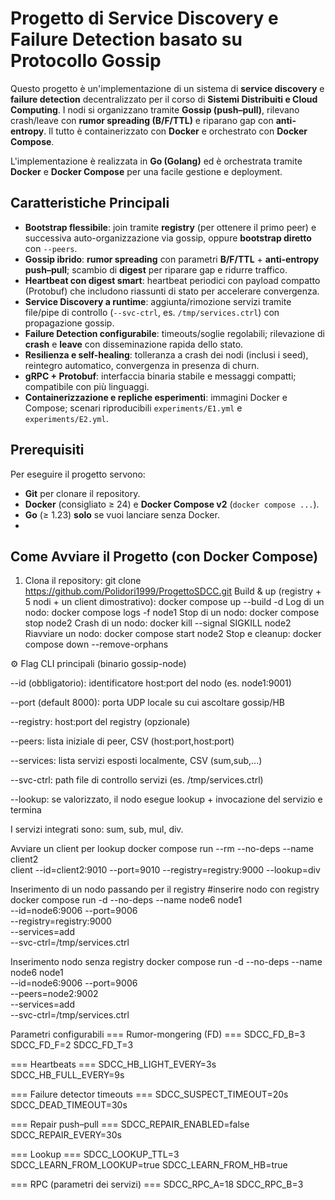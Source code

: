 Progetto di Service Discovery e Failure Detection basato su Protocollo Gossip
============================================================================
Questo progetto è un'implementazione di un sistema di **service discovery** e **failure detection** decentralizzato per il corso di **Sistemi Distribuiti e Cloud Computing**. I nodi si organizzano tramite **Gossip (push–pull)**, rilevano crash/leave con **rumor spreading (B/F/TTL)** e riparano gap con **anti-entropy**. Il tutto è containerizzato con **Docker** e orchestrato con **Docker Compose**.

L'implementazione è realizzata in **Go (Golang)** ed è orchestrata tramite **Docker** e **Docker Compose** per una facile gestione e deployment.

Caratteristiche Principali
--------------------------
- **Bootstrap flessibile**: join tramite **registry** (per ottenere il primo peer) e successiva auto-organizzazione via gossip, oppure **bootstrap diretto** con `--peers`.
- **Gossip ibrido**: **rumor spreading** con parametri **B/F/TTL** + **anti-entropy push–pull**; scambio di **digest** per riparare gap e ridurre traffico.
- **Heartbeat con digest smart**: heartbeat periodici con payload compatto (Protobuf) che includono riassunti di stato per accelerare convergenza.
- **Service Discovery a runtime**: aggiunta/rimozione servizi tramite file/pipe di controllo (`--svc-ctrl`, es. `/tmp/services.ctrl`) con propagazione gossip.
- **Failure Detection configurabile**: timeouts/soglie regolabili; rilevazione di **crash** e **leave** con disseminazione rapida dello stato.
- **Resilienza e self-healing**: tolleranza a crash dei nodi (inclusi i seed), reintegro automatico, convergenza in presenza di churn.
- **gRPC + Protobuf**: interfaccia binaria stabile e messaggi compatti; compatibile con più linguaggi.
- **Containerizzazione e repliche esperimenti**: immagini Docker e Compose; scenari riproducibili `experiments/E1.yml` e `experiments/E2.yml`.

Prerequisiti
------------
Per eseguire il progetto servono:
- **Git** per clonare il repository.
- **Docker** (consigliato ≥ 24) e **Docker Compose v2** (`docker compose ...`).
- **Go** (≥ 1.23) **solo** se vuoi lanciare senza Docker.
- 
Come Avviare il Progetto (con Docker Compose)
---------------------------------------------
1. Clona il repository:
   git clone https://github.com/Polidori1999/ProgettoSDCC.git
Build & up (registry + 5 nodi + un client dimostrativo):
   docker compose up --build -d
Log di un nodo:
   docker compose logs -f node1
Stop di un nodo:
   docker compose stop node2
Crash di un nodo:
   docker kill --signal SIGKILL node2
Riavviare un nodo:
   docker compose start node2
Stop e cleanup:
   docker compose down --remove-orphans

⚙️ Flag CLI principali (binario gossip-node)

--id (obbligatorio): identificatore host:port del nodo (es. node1:9001)

--port (default 8000): porta UDP locale su cui ascoltare gossip/HB

--registry: host:port del registry (opzionale)

--peers: lista iniziale di peer, CSV (host:port,host:port)

--services: lista servizi esposti localmente, CSV (sum,sub,...)

--svc-ctrl: path file di controllo servizi (es. /tmp/services.ctrl)

--lookup: se valorizzato, il nodo esegue lookup + invocazione del servizio e termina

I servizi integrati sono: sum, sub, mul, div.

Avviare un client per lookup
    docker compose run --rm --no-deps --name client2 \
  client --id=client2:9010 --port=9010 --registry=registry:9000 --lookup=div

Inserimento di un nodo passando per il registry
#inserire nodo con registry
 docker compose run -d --no-deps --name node6 node1 \
   --id=node6:9006 --port=9006 \
   --registry=registry:9000\
   --services=add \
   --svc-ctrl=/tmp/services.ctrl

Inserimento nodo senza registry
 docker compose run -d --no-deps --name node6 node1 \
   --id=node6:9006 --port=9006 \
   --peers=node2:9002 \
   --services=add \
   --svc-ctrl=/tmp/services.ctrl


Parametri configurabili
=== Rumor-mongering (FD) ===
SDCC_FD_B=3  
SDCC_FD_F=2
SDCC_FD_T=3

=== Heartbeats ===
SDCC_HB_LIGHT_EVERY=3s
SDCC_HB_FULL_EVERY=9s

=== Failure detector timeouts ===
SDCC_SUSPECT_TIMEOUT=20s
SDCC_DEAD_TIMEOUT=30s

=== Repair push–pull ===
SDCC_REPAIR_ENABLED=false
SDCC_REPAIR_EVERY=30s

=== Lookup ===
SDCC_LOOKUP_TTL=3
SDCC_LEARN_FROM_LOOKUP=true
SDCC_LEARN_FROM_HB=true

=== RPC (parametri dei servizi) ===
SDCC_RPC_A=18
SDCC_RPC_B=3

